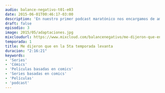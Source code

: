 ```yaml
---
audio: balance-negativo-t01-e03
date: 2015-06-01T00:46:17-03:00
description: 'En nuestro primer podcast maratónico nos encargamos de amar y destrozar un montón de series y películas basadas en comics. También recomendamos “Louie” y “Mouse Guard”. Dos horas de puro amor al odio, y de puro odio al amor.'
draft: false
episodio: 3
image: 2015/05/adaptaciones.jpg
mixcloudurl: https://www.mixcloud.com/balancenegativo/me-dijeron-que-en-la-5ta-temporada-levanta-balance-negativo-t01-e03/
temporada: 1
title: Me dijeron que en la 5ta temporada levanta
duracion: "2:16:21"
keywords: 
- 'Series'
- 'Cómics' 
- 'Películas basadas en comics' 
- 'Series basadas en comics' 
- 'Películas' 
- 'podcast'
---
```

